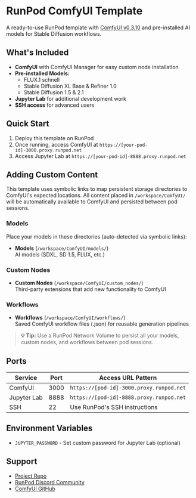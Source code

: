 # RunPod ComfyUI Template

A ready-to-use RunPod template with [ComfyUI v0.3.10](https://github.com/comfyanonymous/ComfyUI/releases/tag/v0.3.10) and pre-installed AI models for Stable Diffusion workflows.

## What's Included

- **ComfyUI** with ComfyUI Manager for easy custom node installation
- **Pre-installed Models:**
  - FLUX.1 schnell
  - Stable Diffusion XL Base & Refiner 1.0
  - Stable Diffusion 1.5 & 2.1
- **Jupyter Lab** for additional development work
- **SSH access** for advanced users

## Quick Start

1. Deploy this template on RunPod
2. Once running, access ComfyUI at `https://[your-pod-id]-3000.proxy.runpod.net`
3. Access Jupyter Lab at `https://[your-pod-id]-8888.proxy.runpod.net`

## Adding Custom Content

This template uses symbolic links to map persistent storage directories to ComfyUI's expected locations. All content placed in `/workspace/ComfyUI/` will be automatically available to ComfyUI and persisted between pod sessions.

### Models

Place your models in these directories (auto-detected via symbolic links):

- **Models** (`/workspace/ComfyUI/models/`)  
  AI models (SDXL, SD 1.5, FLUX, etc.)

### Custom Nodes

- **Custom Nodes** (`/workspace/ComfyUI/custom_nodes/`)  
  Third-party extensions that add new functionality to ComfyUI

### Workflows

- **Workflows** (`/workspace/ComfyUI/workflows/`)  
  Saved ComfyUI workflow files (.json) for reusable generation pipelines

> **💡 Tip:** Use a RunPod Network Volume to persist all your models, custom nodes, and workflows between pod sessions.

## Ports

| Service     | Port | Access URL Pattern                       |
| ----------- | ---- | ---------------------------------------- |
| ComfyUI     | 3000 | `https://[pod-id]-3000.proxy.runpod.net` |
| Jupyter Lab | 8888 | `https://[pod-id]-8888.proxy.runpod.net` |
| SSH         | 22   | Use RunPod's SSH instructions            |

## Environment Variables

- `JUPYTER_PASSWORD` - Set custom password for Jupyter Lab (optional)

## Support

- [Project Repo](https://github.com/chelorope/runpod-comfyui)
- [RunPod Discord Community](https://discord.gg/cUpRmau42V)
- [ComfyUI GitHub](https://github.com/comfyanonymous/ComfyUI)
